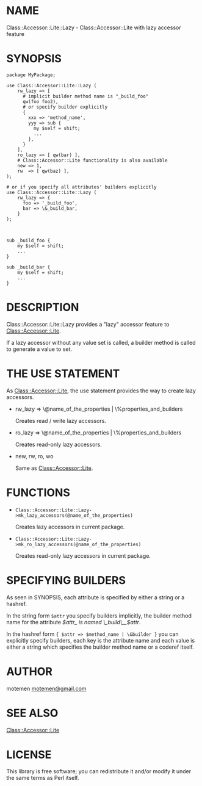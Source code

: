 # NAME

Class::Accessor::Lite::Lazy - Class::Accessor::Lite with lazy accessor feature

# SYNOPSIS

    package MyPackage;

    use Class::Accessor::Lite::Lazy (
        rw_lazy => [
          # implicit builder method name is "_build_foo"
          qw(foo foo2),
          # or specify builder explicitly
          {
            xxx => 'method_name',
            yyy => sub {
              my $self = shift;
              ...
            },
          }
        ],
        ro_lazy => [ qw(bar) ],
        # Class::Accessor::Lite functionality is also available
        new => 1,
        rw  => [ qw(baz) ],
    );

    # or if you specify all attributes' builders explicitly
    use Class::Accessor::Lite::Lazy (
        rw_lazy => {
          foo => '_build_foo',
          bar => \&_build_bar,
        }
    );



    sub _build_foo {
        my $self = shift;
        ...
    }

    sub _build_bar {
        my $self = shift;
        ...
    }

# DESCRIPTION

Class::Accessor::Lite::Lazy provides a "lazy" accessor feature to [Class::Accessor::Lite](http://search.cpan.org/perldoc?Class::Accessor::Lite).

If a lazy accessor without any value set is called, a builder method is called to generate a value to set.

# THE USE STATEMENT

As [Class::Accessor::Lite](http://search.cpan.org/perldoc?Class::Accessor::Lite), the use statement provides the way to create lazy accessors.

- rw\_lazy => \\@name\_of\_the\_properties | \\%properties\_and\_builders

    Creates read / write lazy accessors.

- ro\_lazy => \\@name\_of\_the\_properties | \\%properties\_and\_builders

    Creates read-only lazy accessors.

- new, rw, ro, wo

    Same as [Class::Accessor::Lite](http://search.cpan.org/perldoc?Class::Accessor::Lite).

# FUNCTIONS

- `Class::Accessor::Lite::Lazy->mk_lazy_accessors(@name_of_the_properties)`

    Creates lazy accessors in current package.

- `Class::Accessor::Lite::Lazy->mk_ro_lazy_accessors(@name_of_the_properties)`

    Creates read-only lazy accessors in current package.

# SPECIFYING BUILDERS

As seen in SYNOPSIS, each attribute is specified by either a string or a hashref.

In the string form `$attr` you specify builders implicitly, the builder method name for the attribute _$attr_ is named \_build\__$attr_.

In the hashref form `{ $attr => $method_name | \&builder }` you can explicitly specify builders, each key is the attribute name and each value is
either a string which specifies the builder method name or a coderef itself.

# AUTHOR

motemen <motemen@gmail.com>

# SEE ALSO

[Class::Accessor::Lite](http://search.cpan.org/perldoc?Class::Accessor::Lite)

# LICENSE

This library is free software; you can redistribute it and/or modify
it under the same terms as Perl itself.
